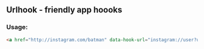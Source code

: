 ## Urlhook - friendly app hoooks

### Usage:

```html
<a href="http://instagram.com/batman" data-hook-url="instagram://user?username=batman">Batman Instagram</a>
```